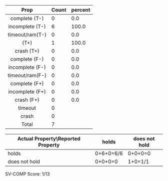 
| Prop | Count | percent |
|:----:|:------|:--|
|complete   (T-)|0| 0.0 |
|incomplete (T-)|6|100.0 |
|timeout/ram(T-)|0|0.0 |
|           (T+)|1|100.0 |
|crash      (T+)|0|0.0 |
|complete   (F-)|0|0.0 |
|incomplete (F-)|0|0.0 |
|timeout/ram(F-)|0|0.0 |
|complete   (F+)|0|0.0 |
|incomplete (F+)|0|0.0 |
|crash      (F+)|0|0.0 |
|timeout        |0| |
|crash          |0| |
|Total          |7| |

| Actual Property\Reported Property | holds | does not hold |
|------------------------------------|-------|---------------|
| holds | 0+6+0=6/6 | 0+0+0=0 |
| does not hold | 0+0+0=0 | 1+0=1/1 |

SV-COMP Score: 1/13

